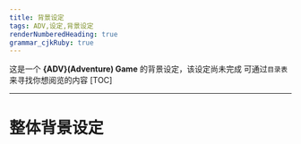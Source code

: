 ```yaml
---
title: 背景设定
tags: ADV,设定,背景设定
renderNumberedHeading: true
grammar_cjkRuby: true
---
```



这是一个 **{ADV}(Adventure) Game** 的背景设定，该设定尚未完成
可通过`目录表`来寻找你想阅览的内容
[TOC]

---

# 整体背景设定
